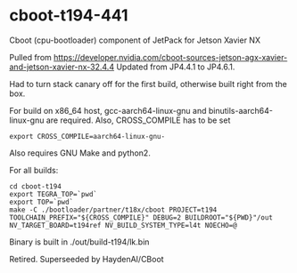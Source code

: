 # cboot-t194-441
Cboot (cpu-bootloader) component of JetPack for Jetson Xavier NX

Pulled from https://developer.nvidia.com/cboot-sources-jetson-agx-xavier-and-jetson-xavier-nx-32.4.4
Updated from JP4.4.1 to JP4.6.1.

Had to turn stack canary off for the first build, otherwise built right from the box.

For build on x86_64 host, gcc-aarch64-linux-gnu and binutils-aarch64-linux-gnu are required. Also, CROSS_COMPILE has to be set

    export CROSS_COMPILE=aarch64-linux-gnu-

Also requires GNU Make and python2.

For all builds:

    cd cboot-t194
    export TEGRA_TOP=`pwd`
    export TOP=`pwd`
    make -C ./bootloader/partner/t18x/cboot PROJECT=t194 TOOLCHAIN_PREFIX="${CROSS_COMPILE}" DEBUG=2 BUILDROOT="${PWD}"/out NV_TARGET_BOARD=t194ref NV_BUILD_SYSTEM_TYPE=l4t NOECHO=@

Binary is built in ./out/build-t194/lk.bin



Retired. Superseeded by HaydenAI/CBoot
